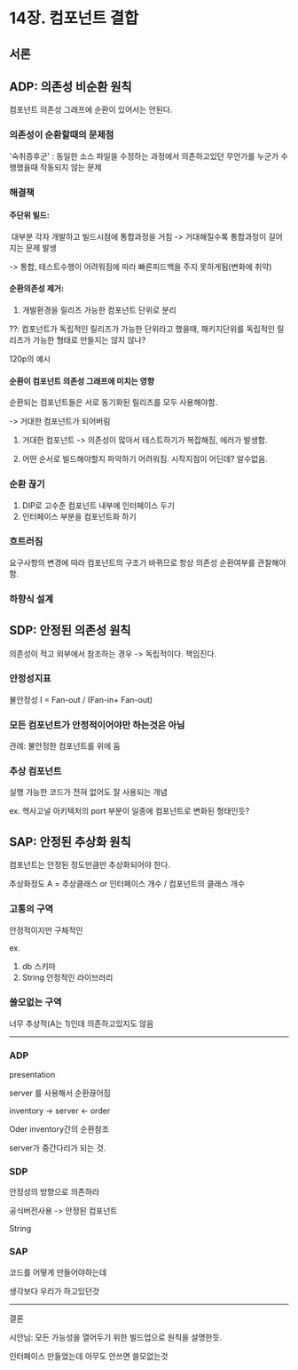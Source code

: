 # 14장. 컴포넌트 결합

## 서론





## ADP: 의존성 비순환 원칙

컴포넌트 의존성 그래프에 순환이 있어서는 안된다.



### 의존성이 순환할때의 문제점

'숙취증후군' : 동일한 소스 파일을 수정하는 과정에서 의존하고있던 무언가를 누군가 수행했을때 작동되지 않는 문제

### 해결책

#### 주단위 빌드:

​	대부분 각자 개발하고 빌드시점에 통합과정을 거침 -> 거대해질수록 통합과정이 길어지는 문제 발생

-> 통합, 테스트수행이 어려워짐에 따라 빠른피드백을 주지 못하게됨(변화에 취약)



#### 순환의존성 제거:

1. 개발환경을 릴리즈 가능한 컴포넌트 단위로 분리



??: 컴포넌트가 독립적인 릴리즈가 가능한 단위라고 했을때, 패키지단위를 독립적인 릴리즈가 가능한 형태로 만들지는 않지 않나?

120p의 예시 



#### 순환이 컴포넌트 의존성 그래프에 미치는 영향

순환되는 컴포넌트들은 서로 동기화된 릴리즈를 모두 사용해야함. 

-> 거대한 컴포넌트가 되어버림



1. 거대한 컴포넌트 -> 의존성이 많아서 테스트하기가 복잡해짐, 에러가 발생함. 

2. 어떤 순서로 빌드해야할지 파악하기 어려워짐. 시작지점이 어딘데? 알수없음. 



### 순환 끊기

1. DIP로 고수준 컴포넌트 내부에 인터페이스 두기
2. 인터페이스 부분을 컴포넌트화 하기



### 흐트러짐

요구사항의 변경에 따라 컴포넌트의 구조가 바뀌므로 항상 의존성 순환여부를 관찰해야함. 



### 하향식 설계





## SDP: 안정된 의존성 원칙



의존성이 적고 외부에서 참조하는 경우 -> 독립적이다. 책임진다.



### 안정성지표 

불안정성 I = Fan-out / (Fan-in+ Fan-out)



### 모든 컴포넌트가 안정적이어야만 하는것은 아님



관례: 불안정한 컴포넌트를 위에 둠 



### 추상 컴포넌트

실행 가능한 코드가 전혀 없어도 잘 사용되는 개념

ex. 헥사고널 아키텍처의 port 부분이 일종에 컴포넌트로 변화된 형태인듯?



## SAP: 안정된 추상화 원칙

컴포넌트는 안정된 정도만큼만 추상화되어야 한다.



추상화정도 A = 추상클래스 or 인터페이스 개수 / 컴포넌트의 클래스 개수



### 고통의 구역

안정적이지만 구체적인

ex. 

1. db 스키마
2. String 안정적인 라이브러리



### 쓸모없는 구역

너무 추상적(A는 1)인데 의존하고있지도 않음

-----



### ADP

presentation





server 를 사용해서 순환끊어짐

inventory -> server <- order



Oder inventory간의 순환참조 

server가 중간다리가 되는 것. 





### SDP

안정성의 방향으로 의존하라

공식버전사용 -> 안정된 컴포넌트 



String 



### SAP

코드를 어떻게 만들어야하는데 

생각보다 우리가 하고있던것





-----

결론

시안님: 모든 가능성을 열어두기 위한 빌드업으로 원칙을 설명한듯. 



인터페이스 만들었는데 아무도 안쓰면 쓸모없는것

